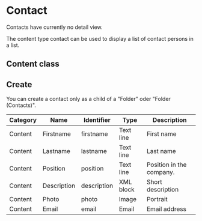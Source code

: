 # Contact

Contacts have currently no detail view.

The content type contact can be used to display a list of contact persons in a list.

## Content class



## Create

You can create a contact only as a child of a "Folder" oder "Folder (Contacts)".

|Category|Name|Identifier|Type|Description|
|--------|----|----------|----|-----------|
|Content|Firstname|	firstname|	Text line|	First name|
|Content|Lastname|lastname	|Text line|	Last name|         
|Content|Position	|position|	Text line	|Position in the company.|         
|Content| Description	|description	|XML block	|Short description|         
|Content|Photo|	photo|	Image|	Portrait|         
|Content|Email|	email	|Email	|Email address  |
